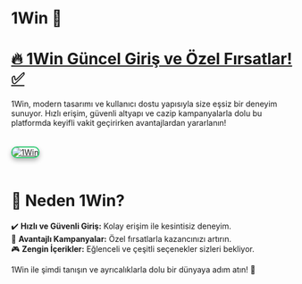 # 1Win 🌟  

# <a href="https://cutt.ly/1winLink">🔥 1Win Güncel Giriş ve Özel Fırsatlar! ✅</a>  
1Win, modern tasarımı ve kullanıcı dostu yapısıyla size eşsiz bir deneyim sunuyor. Hızlı erişim, güvenli altyapı ve cazip kampanyalarla dolu bu platformda keyifli vakit geçirirken avantajlardan yararlanın!  

<a href="https://cutt.ly/1winLink" title="1Win Güncel Giriş">  
<img src="https://i.ibb.co/BtMhhf6/g-venligiris.jpg" alt="1Win" style="max-width: 100%; border: 2px solid #2ecc71; border-radius: 12px; box-shadow: 0 4px 8px rgba(0,0,0,0.3); margin: 20px 0;">  
</a>  

# 💎 Neden 1Win?  
✔️ **Hızlı ve Güvenli Giriş:** Kolay erişim ile kesintisiz deneyim.  
🌟 **Avantajlı Kampanyalar:** Özel fırsatlarla kazancınızı artırın.  
🎮 **Zengin İçerikler:** Eğlenceli ve çeşitli seçenekler sizleri bekliyor.  

1Win ile şimdi tanışın ve ayrıcalıklarla dolu bir dünyaya adım atın! 🌟  
